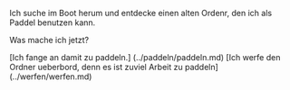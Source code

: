 Ich suche im Boot herum und entdecke einen alten Ordenr, den ich als Paddel benutzen kann.

Was mache ich jetzt?

[Ich fange an damit zu paddeln.] (../paddeln/paddeln.md)
[Ich werfe den Ordner ueberbord, denn es ist zuviel Arbeit zu paddeln] (../werfen/werfen.md)